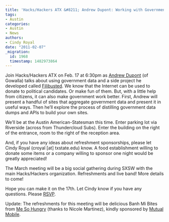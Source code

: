 ```yaml
---
title: 'Hacks/Hackers ATX &#8211; Andrew Dupont: Working with Government Data'
tags:
- Austin
categories:
- Austin
- News
authors:
- Cindy Royal
date: "2011-02-07"
_migration:
  id: 1968
  timestamp: 1482973864
---
```


Join Hacks/Hackers ATX on Feb. 17 at 6:30pm as [Andrew Dupont][1] (of Gowalla) talks about using government data and a side project he developed called [Filibusted][2]. We know that the Internet can be used to donate to political candidates. Or make fun of them. But, with a little help from citizens, it can also make government work better. First, Andrew will present a handful of sites that aggregate government data and present it in useful ways. Then he’ll explore the process of distilling government data dumps and APIs to build your own sites.

We&#8217;ll be at the Austin American-Statesman this time. Enter parking lot via Riverside (across from Thundercloud Subs). Enter the building on the right of the entrance, room to the right of the reception area.

And, if you have any ideas about refreshment sponsorships, please let Cindy Royal (croyal [at] txstate.edu) know. A food establishment willing to donate some items or a company willing to sponsor one night would be greatly appreciated!

The March meeting will be a big social gathering during SXSW with the main Hacks/Hackers organization. Refreshments and live band! More details to come!

Hope you can make it on the 17th. Let Cindy know if you have any questions. Please [RSVP][3].

Update: The refreshments for this meeting will be delicious Banh Mi Bites from [Me So Hungry][4] (thanks to Nicole Martinez), kindly sponsored by [Mutual Mobile][5].

 [1]: http://andrewdupont.net/
 [2]: http://www.filibusted.us/
 [3]: http://meetupaustin.hackshackers.com/events/16483243/
 [4]: http://www.mesohungry.biz/
 [5]: http://www.mutualmobile.com/